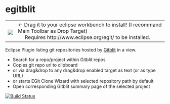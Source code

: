 egitblit
========

<table style="border: none; width:100%">
  <tbody>
    <tr style="border:none;">
      <td style="vertical-align: middle; padding-top: 10px; border: none;">
        <a href="http://marketplace.eclipse.org/marketplace-client-intro?mpc_install=1367148" title="Drag and drop into a running Eclipse workspace to install eGitblit">
          <img src="http://marketplace.eclipse.org/misc/installbutton.png">
        </a>
      </td>
      <td style="vertical-align: middle; text-align: left; border: none;">
        ← Drag it to your eclipse workbench to install! (I recommand Main Toolbar as Drop Target)<br/>
        &nbsp;&nbsp;&nbsp;&nbsp; Requires http://www.eclipse.org/egit/ to be installed.
      </td>
    </tr>
  </tbody>
</table>

Eclipse Plugin listing git repositories hosted by [Gitblit](http://gitblit.com/) in a view.
- Search for a repo/project within Gitblit repos
- Copies git repo url to clipboard
- or via drag&drop to any drag&drop enabled target as text (or as type URL)
- or starts EGit Clone Wizard with selected repository path by default
- Open corresponding Gitblit summary page of the selected project

[![Build Status](https://baloise.ci.cloudbees.com/job/eGitblit/badge/icon)](https://baloise.ci.cloudbees.com/job/eGitblit/) 




